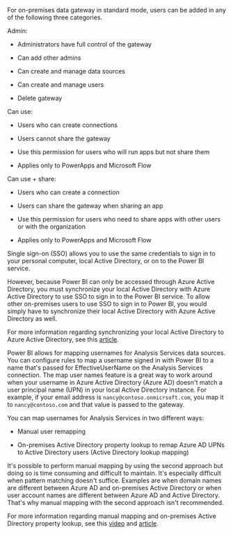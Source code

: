 For on-premises data gateway in standard mode, users can be added in any of the following three categories.

Admin:

-   Administrators have full control of the gateway

-   Can add other admins

-   Can create and manage data sources

-   Can create and manage users

-   Delete gateway

Can use:

-   Users who can create connections

-   Users cannot share the gateway

-   Use this permission for users who will run apps but not share them

-   Applies only to PowerApps and Microsoft Flow

Can use + share:

-   Users who can create a connection

-   Users can share the gateway when sharing an app

-   Use this permission for users who need to share apps with other users or with the organization

-   Applies only to PowerApps and Microsoft Flow

Single sign-on (SSO) allows you to use the same credentials to sign in to your personal computer, local Active Directory, or on to the Power BI service.

However, because Power BI can only be accessed through Azure Active Directory, you must synchronize your local Active Directory with Azure Active Directory to use SSO to sign in to the Power BI service. To allow other on-premises users to use SSO to sign in to Power BI, you would simply have to synchronize their local Active Directory with Azure Active Directory as well.

For more information regarding synchronizing your local Active Directory to Azure Active Directory, see this [article](https://docs.microsoft.com/power-bi/connect-data/service-gateway-enterprise-manage-ssas?azure-portal=true#synchronize-an-on-premises-active-directory-with-azure-ad).

Power BI allows for mapping usernames for Analysis Services data sources. You can configure rules to map a username signed in with Power BI to a name that's passed for EffectiveUserName on the Analysis Services connection. The map user names feature is a great way to work around when your username in Azure Active Directory (Azure AD) doesn't match a user principal name (UPN) in your local Active Directory instance. For example, if your email address is `nancy@contoso.onmicrsoft.com`, you map it to `nancy@contoso.com` and that value is passed to the gateway.

You can map usernames for Analysis Services in two different ways:

-   Manual user remapping

-   On-premises Active Directory property lookup to remap Azure AD UPNs to Active Directory users (Active Directory lookup mapping)

It's possible to perform manual mapping by using the second approach but doing so is time consuming and difficult to maintain. It's especially difficult when pattern matching doesn't suffice. Examples are when domain names are different between Azure AD and on-premises Active Directory or when user account names are different between Azure AD and Active Directory. That's why manual mapping with the second approach isn't recommended.

For more information regarding manual mapping and on-premises Active Directory property lookup, see this [video](https://docs.microsoft.com/power-bi/connect-data/service-gateway-enterprise-manage-ssas?azure-portal=true#map-user-names-for-analysis-services-data-sources) and [article](https://docs.microsoft.com/power-bi/connect-data/service-gateway-enterprise-manage-ssas?azure-portal=true#synchronize-an-on-premises-active-directory-with-azure-ad).